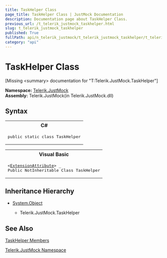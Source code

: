 ```yaml
---
title: TaskHelper Class
page_title: TaskHelper Class | JustMock Documentation
description: Documentation page about TaskHelper Class.
previous_url: /t_telerik_justmock_taskhelper.html
slug: t_telerik_justmock_taskhelper
published: True
fullPath: api/n_telerik_justmock/t_telerik_justmock_taskhelper/t_telerik_justmock_taskhelper
category: "api"
---
```


# TaskHelper Class




[Missing &lt;summary&gt; documentation for "T:Telerik.JustMock.TaskHelper"]



 **Namespace:**  [Telerik.JustMock](n_telerik_justmock) <br> **Assembly:** Telerik.JustMock(in Telerik.JustMock.dll)
## Syntax


<div id="syntaxCodeBlocks" class="code"><span codeLanguage="CSharp"><table><tr><th>C#</th></tr><tr><td><pre xml:space="preserve"><span class="keyword">public</span> <span class="keyword">static</span> <span class="keyword">class</span> <span class="identifier">TaskHelper</span></pre></td></tr></table></span><span codeLanguage="VisualBasicDeclaration"><table><tr><th>Visual Basic</th></tr><tr><td><pre xml:space="preserve">&lt;<a href="https://msdn2.microsoft.com/en-us/library/bb504090" target="_blank">ExtensionAttribute</a>&gt; _
<span class="keyword">Public</span> <span class="keyword">NotInheritable</span> <span class="keyword">Class</span> <span class="identifier">TaskHelper</span></pre></td></tr></table></span></div>


## Inheritance Hierarchy


* [System.Object](e5kfa45b)

    * Telerik.JustMock.TaskHelper


## See Also



 [TaskHelper Members](allmembers_t_telerik_justmock_taskhelper) 

 [Telerik.JustMock Namespace](n_telerik_justmock) 



